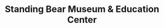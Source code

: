 ---
layout: repo
title: "Standing Bear Museum & Education Center"
id: 25084
permalink: repos/25084/
---